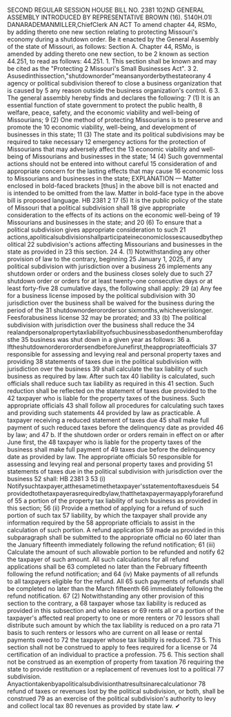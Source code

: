 SECOND REGULAR SESSION
HOUSE BILL NO. 2381
102ND GENERAL ASSEMBLY
INTRODUCED BY REPRESENTATIVE BROWN (16).
5140H.01I DANARADEMANMILLER,ChiefClerk
AN ACT
To amend chapter 44, RSMo, by adding thereto one new section relating to protecting
Missouri's economy during a shutdown order.
Be it enacted by the General Assembly of the state of Missouri, as follows:
Section A. Chapter 44, RSMo, is amended by adding thereto one new section, to be
2 known as section 44.251, to read as follows:
44.251. 1. This section shall be known and may be cited as the "Protecting
2 Missouri's Small Businesses Act".
3 2. Asusedinthissection,"shutdownorder"meansanyorderbythestateorany
4 agency or political subdivision thereof to close a business organization that is caused by
5 any reason outside the business organization's control.
6 3. The general assembly hereby finds and declares the following:
7 (1) It is an essential function of state government to protect the public health,
8 welfare, peace, safety, and the economic viability and well-being of Missourians;
9 (2) One method of protecting Missourians is to preserve and promote the
10 economic viability, well-being, and development of businesses in this state;
11 (3) The state and its political subdivisions may be required to take necessary
12 emergency actions for the protection of Missourians that may adversely affect the
13 economic viability and well-being of Missourians and businesses in the state;
14 (4) Such governmental actions should not be entered into without careful
15 consideration of and appropriate concern for the lasting effects that may cause
16 economic loss to Missourians and businesses in the state;
EXPLANATION — Matter enclosed in bold-faced brackets [thus] in the above bill is not enacted and is
intended to be omitted from the law. Matter in bold-face type in the above bill is proposed language.
HB 2381 2
17 (5) It is the public policy of the state of Missouri that a political subdivision shall
18 give appropriate consideration to the effects of its actions on the economic well-being of
19 Missourians and businesses in the state; and
20 (6) To ensure that a political subdivision gives appropriate consideration to such
21 actions,apoliticalsubdivisionshallparticipateineconomiclossescausedbythepolitical
22 subdivision's actions affecting Missourians and businesses in the state as provided in
23 this section.
24 4. (1) Notwithstanding any other provision of law to the contrary, beginning
25 January 1, 2025, if any political subdivision with jurisdiction over a business
26 implements any shutdown order or orders and the business closes solely due to such
27 shutdown order or orders for at least twenty-one consecutive days or at least forty-five
28 cumulative days, the following shall apply:
29 (a) Any fee for a business license imposed by the political subdivision with
30 jurisdiction over the business shall be waived for the business during the period of the
31 shutdownorderorordersor sixmonths,whicheverislonger. Feesforabusiness license
32 may be prorated; and
33 (b) The political subdivision with jurisdiction over the business shall reduce the
34 realandpersonalpropertytaxliabilityofsuchbusinessbasedonthenumberofdaysthe
35 business was shut down in a given year as follows:
36 a. IftheshutdownorderorordersendbeforeJunefirst,theappropriateofficials
37 responsible for assessing and levying real and personal property taxes and providing
38 statements of taxes due in the political subdivision with jurisdiction over the business
39 shall calculate the tax liability of such business as required by law. After such tax
40 liability is calculated, such officials shall reduce such tax liability as required in this
41 section. Such reduction shall be reflected on the statement of taxes due provided to the
42 taxpayer who is liable for the property taxes of the business. Such appropriate officials
43 shall follow all procedures for calculating such taxes and providing such statements
44 provided by law as practicable. A taxpayer receiving a reduced statement of taxes due
45 shall make full payment of such reduced taxes before the delinquency date as provided
46 by law; and
47 b. If the shutdown order or orders remain in effect on or after June first, the
48 taxpayer who is liable for the property taxes of the business shall make full payment of
49 taxes due before the delinquency date as provided by law. The appropriate officials
50 responsible for assessing and levying real and personal property taxes and providing
51 statements of taxes due in the political subdivision with jurisdiction over the business
52 shall:
HB 2381 3
53 (i) Notifysuchtaxpayer,atthesametimethetaxpayer'sstatementoftaxesdueis
54 providedtothetaxpayerasrequiredbylaw,thatthetaxpayermayapplyforarefundof
55 a portion of the property tax liability of such business as provided in this section;
56 (ii) Provide a method of applying for a refund of such portion of such tax
57 liability, by which the taxpayer shall provide any information required by the
58 appropriate officials to assist in the calculation of such portion. A refund application
59 made as provided in this subparagraph shall be submitted to the appropriate official no
60 later than the January fifteenth immediately following the refund notification;
61 (iii) Calculate the amount of such allowable portion to be refunded and notify
62 the taxpayer of such amount. All such calculations for all refund applications shall be
63 completed no later than the February fifteenth following the refund notification; and
64 (iv) Make payments of all refunds to all taxpayers eligible for the refund. All
65 such payments of refunds shall be completed no later than the March fifteenth
66 immediately following the refund notification.
67 (2) Notwithstanding any other provision of this section to the contrary, a
68 taxpayer whose tax liability is reduced as provided in this subsection and who leases or
69 rents all or a portion of the taxpayer's affected real property to one or more renters or
70 lessors shall distribute such amount by which the tax liability is reduced on a pro rata
71 basis to such renters or lessors who are current on all lease or rental payments owed to
72 the taxpayer whose tax liability is reduced.
73 5. This section shall not be construed to apply to fees required for a license or
74 certification of an individual to practice a profession.
75 6. This section shall not be construed as an exemption of property from taxation
76 requiring the state to provide restitution or a replacement of revenues lost to a political
77 subdivision. Anyactiontakenbyapoliticalsubdivisionthatresultsinarecalculationor
78 refund of taxes or revenues lost by the political subdivision, or both, shall be construed
79 as an exercise of the political subdivision's authority to levy and collect local tax
80 revenues as provided by state law.
✔